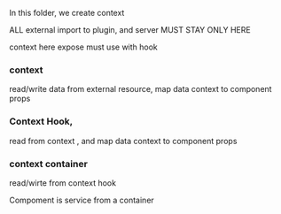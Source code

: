 In this folder, we create context 

ALL external import to plugin, and server MUST STAY ONLY HERE 

context here expose must use with hook

### context

read/write data from external resource,
map data context to component props

### Context Hook,

read from context , and map data context to component props

### context container
read/wirte from context hook

Compoment is service from a container